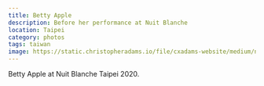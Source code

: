 ```yaml
---
title: Betty Apple
description: Before her performance at Nuit Blanche
location: Taipei
category: photos
tags: taiwan
image: https://static.christopheradams.io/file/cxadams-website/medium/nextcloud/Photos/Albums/2020/20201003-1827_Taipei_NuitBlanche/20201003-1827_Taipei_NuitBlanche_L1001437-0.jpg
---
```


Betty Apple at Nuit Blanche Taipei 2020.
